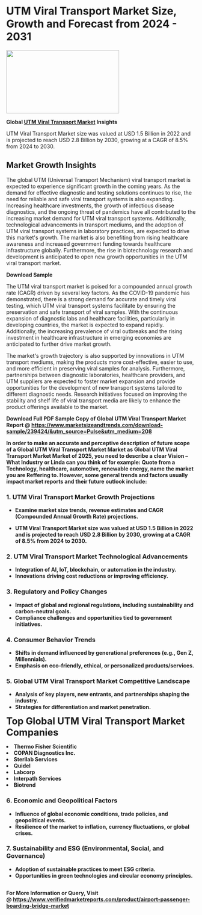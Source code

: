 <H1>UTM Viral Transport Market Size, Growth and Forecast from 2024 - 2031</H1><img class="aligncenter size-medium wp-image-584254" src="https://thirdeyenews.in/wp-content/uploads/2024/09/Global-Market-Research-300x168.jpeg" alt="" width="300" height="168" /><p><strong>Global&nbsp;<a href="https://www.marketsizeandtrends.com/download-sample/239424/&amp;utm_source=Pulse&amp;utm_medium=208">UTM Viral Transport Market</a> Insights</strong></p><p>UTM Viral Transport Market size was valued at USD 1.5 Billion in 2022 and is projected to reach USD 2.8 Billion by 2030, growing at a CAGR of 8.5% from 2024 to 2030.</p><p><h2>Market Growth Insights</h2> <p>The global UTM (Universal Transport Mechanism) viral transport market is expected to experience significant growth in the coming years. As the demand for effective diagnostic and testing solutions continues to rise, the need for reliable and safe viral transport systems is also expanding. Increasing healthcare investments, the growth of infectious disease diagnostics, and the ongoing threat of pandemics have all contributed to the increasing market demand for UTM viral transport systems. Additionally, technological advancements in transport mediums, and the adoption of UTM viral transport systems in laboratory practices, are expected to drive this market's growth. The market is also benefiting from rising healthcare awareness and increased government funding towards healthcare infrastructure globally. Furthermore, the rise in biotechnology research and development is anticipated to open new growth opportunities in the UTM viral transport market.</p> <p><strong>Download Sample</strong></p> <p>The UTM viral transport market is poised for a compounded annual growth rate (CAGR) driven by several key factors. As the COVID-19 pandemic has demonstrated, there is a strong demand for accurate and timely viral testing, which UTM viral transport systems facilitate by ensuring the preservation and safe transport of viral samples. With the continuous expansion of diagnostic labs and healthcare facilities, particularly in developing countries, the market is expected to expand rapidly. Additionally, the increasing prevalence of viral outbreaks and the rising investment in healthcare infrastructure in emerging economies are anticipated to further drive market growth.</p> <p>The market's growth trajectory is also supported by innovations in UTM transport mediums, making the products more cost-effective, easier to use, and more efficient in preserving viral samples for analysis. Furthermore, partnerships between diagnostic laboratories, healthcare providers, and UTM suppliers are expected to foster market expansion and provide opportunities for the development of new transport systems tailored to different diagnostic needs. Research initiatives focused on improving the stability and shelf life of viral transport media are likely to enhance the product offerings available to the market.</p> <p><strong></p><p><span class=""><strong>Download Full PDF Sample Copy of Global UTM Viral Transport Market Report</strong> @ <a href="https://www.marketsizeandtrends.com/download-sample/239424/&amp;utm_source=Pulse&amp;utm_medium=208" target="_blank">https://www.marketsizeandtrends.com/download-sample/239424/&amp;utm_source=Pulse&amp;utm_medium=208</a></span></p><p>In order to make an accurate and perceptive description of future scope of a Global&nbsp;UTM Viral Transport Market Market as Global&nbsp;UTM Viral Transport Market Market of 2025, you need to describe a clear Vision &ndash; What Industry or Linda can you think of for example: Quote from a Technology, healthcare, automotive, renewable energy, name the market you are Reffering to. However, some general trends and factors usually impact market reports and their future outlook include:</p><h3>1.&nbsp;<strong>UTM Viral Transport Market Growth Projections</strong></h3><ul><li>Examine market size trends, revenue estimates and CAGR (Compounded Annual Growth Rate) projections.</li><li><p>UTM Viral Transport Market size was valued at USD 1.5 Billion in 2022 and is projected to reach USD 2.8 Billion by 2030, growing at a CAGR of 8.5% from 2024 to 2030.</p></li></ul><h3>2.&nbsp;<strong>UTM Viral Transport Market Technological Advancements</strong></h3><ul><li>Integration of AI, IoT, blockchain, or automation in the industry.</li><li>Innovations driving cost reductions or improving efficiency.</li></ul><h3>3.&nbsp;<strong>Regulatory and Policy Changes</strong></h3><ul><li>Impact of global and regional regulations, including sustainability and carbon-neutral goals.</li><li>Compliance challenges and opportunities tied to government initiatives.</li></ul><h3>4.&nbsp;<strong>Consumer Behavior Trends</strong></h3><ul><li>Shifts in demand influenced by generational preferences (e.g., Gen Z, Millennials).</li><li>Emphasis on eco-friendly, ethical, or personalized products/services.</li></ul><h3>5.&nbsp;<strong>Global UTM Viral Transport Market Competitive Landscape</strong></h3><ul><li>Analysis of key players, new entrants, and partnerships shaping the industry.</li><li>Strategies for differentiation and market penetration.</li></ul><p data-pm-slice="1 1 []"><span style="color: inherit; font-family: inherit; font-size: 25px;">Top Global UTM Viral Transport Market Companies</span></p><div class="" data-test-id=""><p><li>Thermo Fisher Scientific</li><li> COPAN Diagnostics Inc.</li><li> Sterilab Services</li><li> Quidel</li><li> Labcorp</li><li> Interpath Services</li><li> Biotrend</li></p></div><h3>6.&nbsp;<strong>Economic and Geopolitical Factors</strong></h3><ul><li>Influence of global economic conditions, trade policies, and geopolitical events.</li><li>Resilience of the market to inflation, currency fluctuations, or global crises.</li></ul><h3>7.&nbsp;<strong>Sustainability and ESG (Environmental, Social, and Governance)</strong></h3><ul><li>Adoption of sustainable practices to meet ESG criteria.</li><li>Opportunities in green technologies and circular economy principles.</li></ul><h2><strong style="font-size: 14px;">For More Information or Query, Visit @&nbsp;</strong><a style="background-color: #ffffff; font-size: 14px;" href="https://www.marketsizeandtrends.com/report/utm-viral-transport-market/" target="_blank">https://www.verifiedmarketreports.com/product/airport-passenger-boarding-bridge-market</a></h2>
